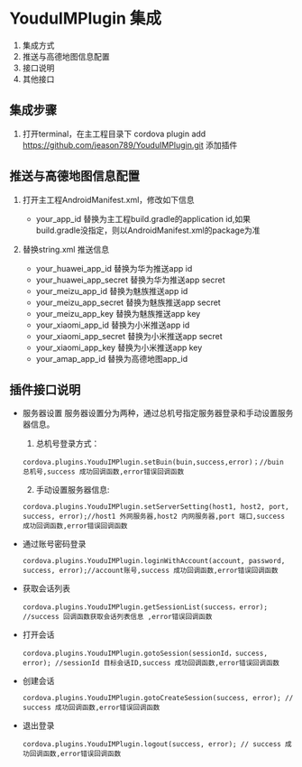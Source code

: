 # YouduIMPlugin 集成
1. 集成方式
2. 推送与高德地图信息配置
3. 接口说明
4. 其他接口


## 集成步骤


1. 打开terminal，在主工程目录下 cordova plugin add https://github.com/jeason789/YouduIMPlugin.git 添加插件

## 推送与高德地图信息配置


1. 打开主工程AndroidManifest.xml，修改如下信息
	- your\_app\_id 替换为主工程build.gradle的application id,如果build.gradle没指定，则以AndroidManifest.xml的package为准
	
2. 替换string.xml 推送信息
	- 	your\_huawei\_app\_id 替换为华为推送app id
	- 	your\_huawei\_app\_secret 替换为华为推送app secret
	- 	your\_meizu\_app\_id 替换为魅族推送app id
	- 	your\_meizu\_app\_secret 替换为魅族推送app secret
	- 	your\_meizu\_app\_key 替换为魅族推送app key
	- 	your\_xiaomi\_app\_id 替换为小米推送app id
	- 	your\_xiaomi\_app\_secret 替换为小米推送app secret
	- 	your\_xiaomi\_app\_key 替换为小米推送app key
	- 	your\_amap\_app\_id 替换为高德地图app_id



## 插件接口说明


- 服务器设置
  服务器设置分为两种，通过总机号指定服务器登录和手动设置服务器信息。
  1. 总机号登录方式：
	```
	cordova.plugins.YouduIMPlugin.setBuin(buin,success,error)；//buin 总机号,success 成功回调函数,error错误回调函数
	```
  2. 手动设置服务器信息:
	```
	cordova.plugins.YouduIMPlugin.setServerSetting(host1, host2, port, success, error);//host1 外网服务器,host2 内网服务器,port 端口,success 成功回调函数,error错误回调函数
	```

-  通过账号密码登录 

	```
	cordova.plugins.YouduIMPlugin.loginWithAccount(account, password, success, error);//account账号,success 成功回调函数,error错误回调函数
	```

- 获取会话列表

	```
	cordova.plugins.YouduIMPlugin.getSessionList(success，error); //success 回调函数获取会话列表信息 ,error错误回调函数
	```	

- 打开会话

	```
	cordova.plugins.YouduIMPlugin.gotoSession(sessionId，success, error); //sessionId 目标会话ID,success 成功回调函数,error错误回调函数
	```

- 创建会话

	```
	cordova.plugins.YouduIMPlugin.gotoCreateSession(success, error); // success 成功回调函数,error错误回调函数
	```
	
- 退出登录
	
	```
	cordova.plugins.YouduIMPlugin.logout(success, error); // success 成功回调函数,error错误回调函数
	```
	
